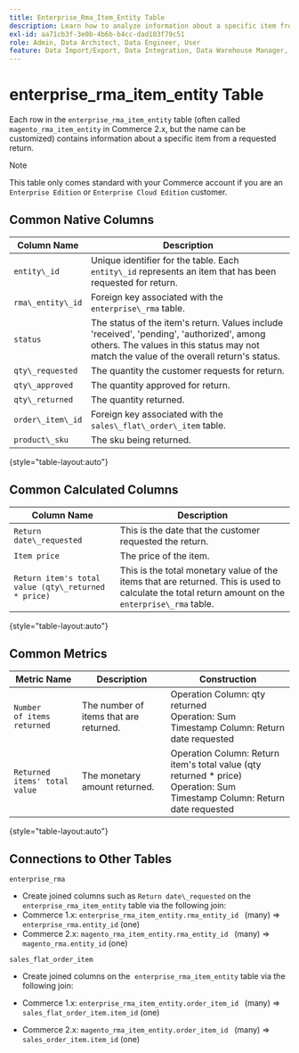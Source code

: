 ```yaml
---
title: Enterprise_Rma_Item_Entity Table
description: Learn how to analyze information about a specific item from a requested return.
exl-id: aa71cb3f-3e0b-4b6b-b4cc-dad103f79c51
role: Admin, Data Architect, Data Engineer, User
feature: Data Import/Export, Data Integration, Data Warehouse Manager, Commerce Tables
---
```

# enterprise_rma_item_entity Table

Each row in the `enterprise_rma_item_entity` table (often called `magento_rma_item_entity` in Commerce 2.x, but the name can be customized) contains information about a specific item from a requested return. 

>[!NOTE]
>
>This table only comes standard with your Commerce account if you are an `Enterprise Edition` or `Enterprise Cloud Edition` customer.

## Common Native Columns

|**Column Name**|**Description**|
|---|---|
|`entity\_id`|Unique identifier for the table. Each `entity\_id` represents an item that has been requested for return.|
|`rma\_entity\_id`|Foreign key associated with the `enterprise\_rma` table.|
|`status`|The status of the item's return. Values include 'received', 'pending', 'authorized', among others. The values in this status may not match the value of the overall return's status.|
|`qty\_requested`|The quantity the customer requests for return.|
|`qty\_approved`|The quantity approved for return.|
|`qty\_returned`|The quantity returned.|
|`order\_item\_id`|Foreign key associated with the `sales\_flat\_order\_item` table.|
|`product\_sku`|The sku being returned.|

{style="table-layout:auto"}

## Common Calculated Columns

|**Column Name**|**Description**|
|---|---|
|`Return date\_requested`|This is the date that the customer requested the return.|
|`Item price`|The price of the item.|
|`Return item's total value (qty\_returned * price)`|This is the total monetary value of the items that are returned. This is used to calculate the total return amount on the `enterprise\_rma` table.|

{style="table-layout:auto"}

## Common Metrics

|**Metric Name**|**Description**|**Construction**|
|---|---|---|
|`Number of items returned`|The number of items that are returned.|Operation Column: qty returned<br>Operation: Sum<br>Timestamp Column: Return date requested |
|`Returned items' total value`|The monetary amount returned. |Operation Column: Return item's total value (qty returned * price)<br>Operation: Sum<br>Timestamp Column: Return date requested|

{style="table-layout:auto"}

## Connections to Other Tables

`enterprise_rma`

* Create joined columns such as `Return date\_requested` on the `enterprise_rma_item_entity` table via the following join:
* Commerce 1.x: `enterprise_rma_item_entity.rma_entity_id ` (many) => `enterprise_rma.entity_id` (one)
* Commerce 2.x: `magento_rma_item_entity.rma_entity_id ` (many) => `magento_rma.entity_id` (one)

`sales_flat_order_item`

* Create joined columns on the  `enterprise_rma_item_entity` table via the following join:

* Commerce 1.x: `enterprise_rma_item_entity.order_item_id ` (many) => `sales_flat_order_item.item_id` (one)
* Commerce 2.x: `magento_rma_item_entity.order_item_id ` (many) => `sales_order_item.item_id` (one)
